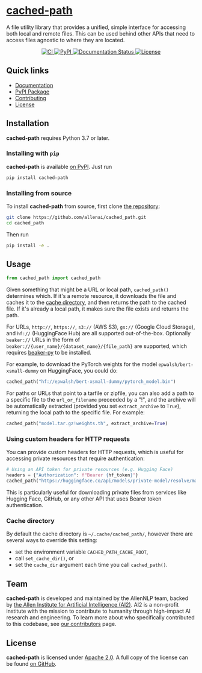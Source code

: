 # [cached-path](https://cached-path.readthedocs.io/)

<!-- start tagline -->

A file utility library that provides a unified, simple interface for accessing both local and remote files.
This can be used behind other APIs that need to access files agnostic to where they are located.

<!-- end tagline -->

<p align="center">
    <a href="https://github.com/allenai/cached_path/actions">
        <img alt="CI" src="https://github.com/allenai/cached_path/workflows/CI/badge.svg?event=push&branch=main">
    </a>
    <a href="https://pypi.org/project/cached_path/">
        <img alt="PyPI" src="https://img.shields.io/pypi/v/cached_path">
    </a>
    <a href="https://cached-path.readthedocs.io/en/latest/?badge=latest">
        <img src="https://readthedocs.org/projects/cached-path/badge/?version=latest" alt="Documentation Status" />
    </a>
    <a href="https://github.com/allenai/cached_path/blob/main/LICENSE">
        <img alt="License" src="https://img.shields.io/github/license/allenai/cached_path.svg?color=blue&cachedrop">
    </a>
    <br/>
</p>

## Quick links

- [Documentation](https://cached-path.readthedocs.io/)
- [PyPI Package](https://pypi.org/project/cached-path/)
- [Contributing](https://github.com/allenai/cached_path/blob/main/CONTRIBUTING.md)
- [License](https://github.com/allenai/cached_path/blob/main/LICENSE)

## Installation

<!-- start py version -->

**cached-path** requires Python 3.7 or later.

<!-- end py version -->

### Installing with `pip`

<!-- start install pip -->

**cached-path** is available [on PyPI](https://pypi.org/project/cached-path/). Just run

```bash
pip install cached-path
```

<!-- end install pip -->

### Installing from source

<!-- start install source -->

To install **cached-path** from source, first clone [the repository](https://github.com/allenai/cached_path):

```bash
git clone https://github.com/allenai/cached_path.git
cd cached_path
```

Then run

```bash
pip install -e .
```

<!-- end install source -->

## Usage

```python
from cached_path import cached_path
```

Given something that might be a URL or local path, `cached_path()` determines which.
If it's a remote resource, it downloads the file and caches it to the [cache directory](#cache-directory), and
then returns the path to the cached file. If it's already a local path,
it makes sure the file exists and returns the path.

For URLs, `http://`, `https://`, `s3://` (AWS S3), `gs://` (Google Cloud Storage), and `hf://` (HuggingFace Hub) are all supported out-of-the-box.
Optionally `beaker://` URLs in the form of `beaker://{user_name}/{dataset_name}/{file_path}` are supported, which requires [beaker-py](https://github.com/allenai/beaker-py) to be installed.

For example, to download the PyTorch weights for the model `epwalsh/bert-xsmall-dummy`
on HuggingFace, you could do:

```python
cached_path("hf://epwalsh/bert-xsmall-dummy/pytorch_model.bin")
```

For paths or URLs that point to a tarfile or zipfile, you can also add a path
to a specific file to the `url_or_filename` preceeded by a "!", and the archive will
be automatically extracted (provided you set `extract_archive` to `True`),
returning the local path to the specific file. For example:

```python
cached_path("model.tar.gz!weights.th", extract_archive=True)
```

### Using custom headers for HTTP requests

You can provide custom headers for HTTP requests, which is useful for accessing private resources that require authentication:

```python
# Using an API token for private resources (e.g. Hugging Face)
headers = {"Authorization": f"Bearer {hf_token}"}
cached_path("https://huggingface.co/api/models/private-model/resolve/main/model.bin", headers=headers)
```

This is particularly useful for downloading private files from services like Hugging Face, GitHub, or any other API that uses Bearer token authentication.

### Cache directory

By default the cache directory is `~/.cache/cached_path/`, however there are several ways to override this setting:
- set the environment variable `CACHED_PATH_CACHE_ROOT`,
- call `set_cache_dir()`, or
- set the `cache_dir` argument each time you call `cached_path()`.

## Team

<!-- start team -->

**cached-path** is developed and maintained by the AllenNLP team, backed by [the Allen Institute for Artificial Intelligence (AI2)](https://allenai.org/).
AI2 is a non-profit institute with the mission to contribute to humanity through high-impact AI research and engineering.
To learn more about who specifically contributed to this codebase, see [our contributors](https://github.com/allenai/cached_path/graphs/contributors) page.

<!-- end team -->

## License

<!-- start license -->

**cached-path** is licensed under [Apache 2.0](https://www.apache.org/licenses/LICENSE-2.0).
A full copy of the license can be found [on GitHub](https://github.com/allenai/cached_path/blob/main/LICENSE).

<!-- end license -->
